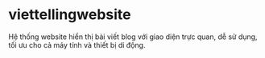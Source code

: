 # viettellingwebsite
Hệ thống website hiển thị bài viết blog với giao diện trực quan, dễ sử dụng, tối ưu cho cả máy tính và thiết bị di động.
